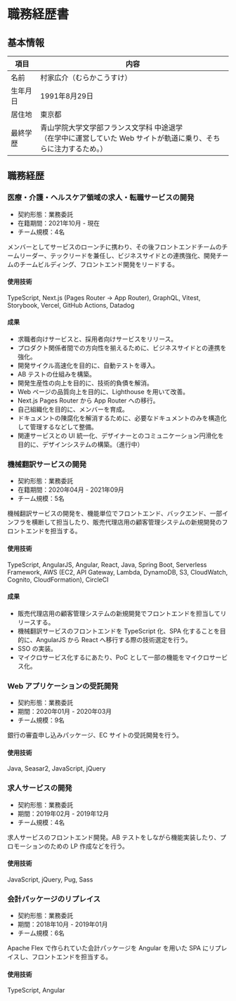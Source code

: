 # 職務経歴書

## 基本情報

| 項目 | 内容 |
| --- | --- |
| 名前 | 村家広介（むらかこうすけ） |
| 生年月日 | 1991年8月29日 |
| 居住地 | 東京都 |
| 最終学歴 | 青山学院大学文学部フランス文学科 中途退学<br>（在学中に運営していた Web サイトが軌道に乗り、そちらに注力するため。） |

## 職務経歴

### 医療・介護・ヘルスケア領域の求人・転職サービスの開発

- 契約形態：業務委託
- 在籍期間：2021年10月 - 現在
- チーム規模：4名

メンバーとしてサービスのローンチに携わり、その後フロントエンドチームのチームリーダー、テックリードを兼任し、ビジネスサイドとの連携強化、開発チームのチームビルディング、フロントエンド開発をリードする。

#### 使用技術

TypeScript, Next.js (Pages Router -> App Router), GraphQL, Vitest, Storybook, Vercel, GitHub Actions, Datadog

#### 成果

- 求職者向けサービスと、採用者向けサービスをリリース。
- プロダクト関係者間での方向性を揃えるために、ビジネスサイドとの連携を強化。
- 開発サイクル高速化を目的に、自動テストを導入。
- AB テストの仕組みを構築。
- 開発生産性の向上を目的に、技術的負債を解消。
- Web ページの品質向上を目的に、Lighthouse を用いて改善。
- Next.js Pages Router から App Router への移行。
- 自己組織化を目的に、メンバーを育成。
- ドキュメントの陳腐化を解消するために、必要なドキュメントのみを構造化して管理するなどして整備。
- 関連サービスとの UI 統一化、デザイナーとのコミュニケーション円滑化を目的に、デザインシステムの構築。（進行中）

### 機械翻訳サービスの開発

- 契約形態：業務委託
- 在籍期間：2020年04月 - 2021年09月
- チーム規模：5名

機械翻訳サービスの開発を、機能単位でフロントエンド、バックエンド、一部インフラを横断して担当したり、販売代理店用の顧客管理システムの新規開発のフロントエンドを担当する。

#### 使用技術

TypeScript, AngularJS, Angular, React, Java, Spring Boot, Serverless Framework, AWS (EC2, API Gateway, Lambda, DynamoDB, S3, CloudWatch, Cognito, CloudFormation), CircleCI

#### 成果

- 販売代理店用の顧客管理システムの新規開発でフロントエンドを担当してリリースする。
- 機械翻訳サービスのフロントエンドを TypeScript 化、SPA 化することを目的に、AngularJS から React へ移行する際の技術選定を行う。
- SSO の実装。
- マイクロサービス化するにあたり、PoC として一部の機能をマイクロサービス化。

### Web アプリケーションの受託開発

- 契約形態：業務委託
- 期間：2020年01月 - 2020年03月
- チーム規模：9名

銀行の審査申し込みパッケージ、EC サイトの受託開発を行う。

#### 使用技術

Java, Seasar2, JavaScript, jQuery

### 求人サービスの開発

- 契約形態：業務委託
- 期間：2019年02月 - 2019年12月
- チーム規模：4名

求人サービスのフロントエンド開発。AB テストをしながら機能実装したり、プロモーションのための LP 作成などを行う。

#### 使用技術

JavaScript, jQuery, Pug, Sass

### 会計パッケージのリプレイス

- 契約形態：業務委託
- 期間：2018年10月 - 2019年01月
- チーム規模：6名

Apache Flex で作られていた会計パッケージを Angular を用いた SPA にリプレイスし、フロントエンドを担当する。

#### 使用技術

TypeScript, Angular

